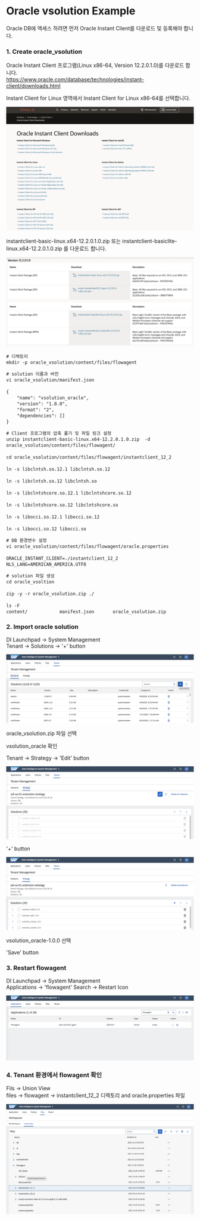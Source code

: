 # Oracle vsolution Example

Oracle DB에 액세스 하려면 먼저 Oracle Instant Client를 다운로드 및 등록해야 합니다. <br>


### 1. Create oracle_vsolution
Oracle Instant Client 프로그램(Linux x86-64, Version 12.2.0.1.0)를 다운로드 합니다.<br>
https://www.oracle.com/database/technologies/instant-client/downloads.html
<br>

Instant Client for Linux 영역에서 Instant Client for Linux x86-64를 선택합니다.<br>

![](images/vsol_ora_1.png) <br>

instantclient-basic-linux.x64-12.2.0.1.0.zip 또는 instantclient-basiclite-linux.x64-12.2.0.1.0.zip 를 다운로드 합니다.<br>

![](images/vsol_ora_2.png) <br>


```shell
# 디렉토리
mkdir -p oracle_vsolution/content/files/flowagent
```

```shell
# solution 이름과 버전
vi oracle_vsolution/manifest.json

{
    "name": "vsolution_oracle",
    "version": "1.0.0",
    "format": "2",
    "dependencies": []
}
```

```shell
# Client 프로그램의 압축 풀기 및 파일 링크 설정
unzip instantclient-basic-linux.x64-12.2.0.1.0.zip  -d oracle_vsolution/content/files/flowagent/

cd oracle_vsolution/content/files/flowagent/instantclient_12_2  

ln -s libclntsh.so.12.1 libclntsh.so.12  

ln -s libclntsh.so.12 libclntsh.so

ln -s libclntshcore.so.12.1 libclntshcore.so.12

ln -s libclntshcore.so.12 libclntshcore.so

ln -s libocci.so.12.1 libocci.so.12

ln -s libocci.so.12 libocci.so
```

```shell
# DB 환경변수 설정
vi oracle_vsolution/content/files/flowagent/oracle.properties

ORACLE_INSTANT_CLIENT=./instantclient_12_2
NLS_LANG=AMERICAN_AMERICA.UTF8
```

```shell
# solution 파일 생성
cd oracle_vsoltion

zip -y -r oracle_vsolution.zip ./

ls -F
content/			manifest.json		oracle_vsolution.zip
```


<!--img src="images/jupyter_pipeline4.png" width="550" height="150"/-->


### 2. Import oracle solution

DI Launchpad -> System Management<br>
Tenant -> Solutions -> '+' button <br>

![](images/vsol_ora_3.png) <br>

oracle_vsolution.zip 파일 선택 <br>

vsolution_oracle 확인 <br>


Tenant -> Strategy -> 'Edit' button <br>

![](images/vsol_ora_4.png)<br>

'+' button <br>

![](images/vsol_ora_5.png)<br>

vsolution_oracle-1.0.0 선택 <br>

'Save' button <br>


### 3. Restart flowagent

DI Launchpad -> System Management<br>
Applications -> 'flowagent' Search -> Restart Icon <br>

![](images/vsol_ora_6.png)<br>


### 4. Tenant 환경에서 flowagent 확인

Fils -> Union View <br>
files -> flowagent -> instantclient_12_2 디렉토리 and oracle.properties 파일 <br>

![](images/vsol_ora_7.png)<br>

